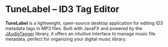 # TuneLabel – ID3 Tag Editor

**TuneLabel** is a lightweight, open-source desktop application for editing ID3 metadata tags in MP3 files. Built with JavaFX and powered by the [JAudioTagger](https://www.jthink.net/jaudiotagger/) library, it offers an intuitive interface to manage music file metadata, perfect for organizing your digital music library.
